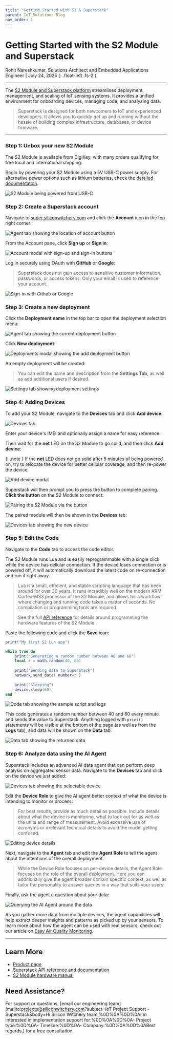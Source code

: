 ```yaml
---
title: "Getting Started with S2 & Superstack"
parent: IoT Solutions Blog
nav_order: 1
---
```


# **Getting Started with the S2 Module and Superstack**

Rohit Nareshkumar, Solutions Architect and Embedded Applications Engineer \| July 24, 2025
{: .float-left .fs-2 }

---

The [S2 Module and Superstack platform](https://www.siliconwitchery.com/s2-superstack) streamlines deployment, management, and scaling of IoT sensing systems. It provides a unified environment for onboarding devices, managing code, and analyzing data. 

> Superstack is designed for both newcomers to IoT and experienced developers. It allows you to quickly get up and running without the hassle of building complex infrastructure, databases, or device firmware.

---

### Step 1: Unbox your new S2 Module

The S2 Module is available from DigiKey, with many orders qualifying for free local and international shipping.

Begin by powering your S2 Module using a 5V USB-C power supply. For alternative power options such as lithium batteries, check the [detailed documentation](/pages/s2-module#power--battery-interface).

![S2 Module being powered from USB-C](/assets/images/blog/getting-started-with-s2-superstack-s2-power-input.png)

### Step 2: Create a Superstack account

Navigate to [super.siliconwitchery.com](https://super.siliconwitchery.com) and click the **Account** icon in the top right corner:

![Agent tab showing the location of account button](/assets/images/blog/getting-started-with-s2-superstack-account-button.png)

From the Account pane, click **Sign up** or **Sign in**:

![Account modal with sign-up and sign-in buttons](/assets/images/blog/getting-started-with-s2-superstack-account-modal.png)

Log in securely using OAuth with **GitHub** or **Google**:

> Superstack does not gain access to sensitive customer information, passwords, or access tokens. Only your email is used to reference your account.

![Sign-in with Github or Google](/assets/images/blog/getting-started-with-s2-superstack-sign-in.png)

### Step 3: Create a new deployment

Click the **Deployment name** in the top bar to open the deployment selection menu:

![Agent tab showing the current deployment button](/assets/images/blog/getting-started-with-s2-superstack-deployments-button.png)

Click **New deployment**:

![Deployments modal showing the add deployment button](/assets/images/blog/getting-started-with-s2-superstack-step-add-deployment.png)

An empty deployment will be created:

> You can edit the name and description from the **Settings Tab**, as well as add additional users if desired.

![Settings tab showing deployment settings](/assets/images/blog/getting-started-with-s2-superstack-edit-deployment.png)

### Step 4: Adding Devices

To add your S2 Module, navigate to the **Devices** tab and click **Add device**:

![Devices tab](/assets/images/blog/getting-started-with-s2-superstack-devices-tab.png)

Enter your device's IMEI and optionally assign a name for easy reference. 

Then wait for the **net** LED on the S2 Module to go solid, and then click **Add device**:

{: .note }
If the **net** LED does not go solid after 5 minutes of being powered on, try to relocate the device for better cellular coverage, and then re-power the device.

![Add device modal](/assets/images/blog/getting-started-with-s2-superstack-add-device.png)

Superstack will then prompt you to press the button to complete pairing. **Click the button** on the S2 Module to connect:

![Pairing the S2 Module via the button](/assets/images/blog/getting-started-with-s2-superstack-s2-clicking-button.png)

The paired module will then be shown in the **Devices** tab:

![Devices tab showing the new device](/assets/images/blog/getting-started-with-s2-superstack-added-to-deployment.png)

### Step 5: Edit the Code

Navigate to the **Code** tab to access the code editor. 

The S2 Module runs Lua and is easily reprogrammable with a single click while the device has cellular connection. If the device loses connection or is powered off, it will automatically download the latest code on re-connection and run it right away.

> Lua is a small, efficient, and stable scripting language that has been around for over 30 years. It runs incredibly well on the modern ARM Cortex-M33 processor of the S2 Module, and allows for a workflow where changing and running code takes a matter of seconds. No compilation or programming tools are required.
>
> See the full [API reference](/pages/superstack/) for details around programming the hardware features of the S2 Module.

Paste the following code and click the **Save** icon:

```lua
print("My first S2 Lua app")

while true do
    print("Generating a random number between 40 and 60")
    local r = math.random(40, 60)
    
    print("Sending data to Superstack")
    network.send_data{ number=r }
    
    print("Sleeping")
    device.sleep(60)
end
```

![Code tab showing the sample script and logs](/assets/images/blog/getting-started-with-s2-superstack-code-tab.png)

This code generates a random number between 40 and 60 every minute and sends the value to Superstack. Anything logged with `print()` statements will be visible at the bottom of the page (as well as from the **Logs** tab), and data will be shown on the **Data** tab:

![Data tab showing the returned data](/assets/images/blog/getting-started-with-s2-superstack-data-tab.png)

### Step 6: Analyze data using the AI Agent

Superstack includes an advanced AI data agent that can perform deep analysis on aggregated sensor data. Navigate to the **Devices** tab and click on the device we just added:

![Devices tab showing the selectable device](/assets/images/blog/getting-started-with-s2-superstack-selectable-device.png)

Edit the **Device Role** to give the AI agent better context of what the device is intending to monitor or process:

> For best results, provide as much detail as possible. Include details about what the device is monitoring, what to look out for as well as the units and range of measurement. Avoid excessive use of acronyms or irrelevant technical details to avoid the model getting confused.

![Editing device details](/assets/images/blog/getting-started-with-s2-superstack-edit-device.png)

Next, navigate to the **Agent** tab and edit the **Agent Role** to tell the agent about the intentions of the overall deployment.

> While the Device Role focuses on per-device details, the Agent Role focuses on the role of the overall deployment. Here you can additionally give the agent broader domain specific context, as well as tailor the personality to answer queries in a way that suits your users.

Finally, ask the agent a question about your data:

![Querying the AI Agent around the data](/assets/images/blog/getting-started-with-s2-superstack-agent-usage.png)

As you gather more data from multiple devices, the agent capabilities will help extract deeper insights and patterns as picked up by your sensors. To learn more about how the agent can be used with real sensors, check out our article on [Easy Air Quality Monitoring](/pages/blog/easy-air-quality-monitoring-with-superstack).

---

## Learn More

- [Product page](https://www.siliconwitchery.com/s2-superstack)
- [Superstack API reference and documentation](/pages/superstack/)
- [S2 Module hardware manual](/pages/s2-module)

## Need Assistance?

For support or questions, [email our engineering team](mailto:projects@siliconwitchery.com?subject=IoT Project Support - Superstack&amp;body=Hi Silicon Witchery team,%0D%0A%0D%0AI'm interested in implementation support for:%0D%0A%0D%0A- Project type:%0D%0A- Timeline:%0D%0A- Company:%0D%0A%0D%0ABest regards,) for a free consultation.